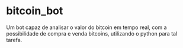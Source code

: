 # bitcoin_bot
Um bot capaz de analisar o valor do bitcoin em tempo real, com a possibilidade de compra e venda bitcoins, utilizando o python para tal tarefa.
